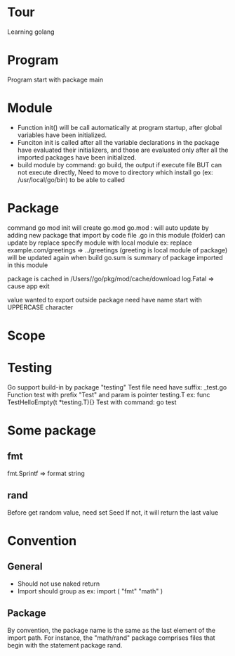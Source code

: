# Tour
Learning golang

# Program
  Program start with package main
  

# Module
- Function init() will be call automatically at program startup, after global variables have been initialized.
- Funciton init is called after all the variable declarations in the package have evaluated their initializers, and those are evaluated only after all the imported packages have been initialized.
- build module by command: go build,  the output if execute file BUT can not execute directly, Need to move to directory which install go (ex: /usr/local/go/bin) to be able to called

# Package
  command go mod init <module name> will create  go.mod
  go.mod : will auto update by adding new package that import by code file .go in this module (folder)
           can update by replace specify module with local module ex: replace example.com/greetings => ../greetings   (greeting is local module of package)
           will be updated again when build
  go.sum  is summary of package imported in this module
  
  package is cached in /Users/<current user>/go/pkg/mod/cache/download
  log.Fatal => cause app exit
  
  value wanted to export outside package need have name start with UPPERCASE character
  
# Scope

 
  
# Testing
  Go support build-in by package "testing"
  Test file need have suffix: \_test.go
  Function test with prefix "Test" and param is pointer testing.T  ex: func TestHelloEmpty(t \*testing.T){}
  Test with command: go test


# Some package
## fmt
  fmt.Sprintf => format string

## rand
  Before get random value, need set Seed   If not, it will return the last value

# Convention

## General
 - Should not use naked return
 - Import should group as ex:
  import (
	"fmt"
	"math"
)
## Package
  By convention, the package name is the same as the last element of the import path. For instance, the "math/rand" package comprises files that begin with the statement package rand.
